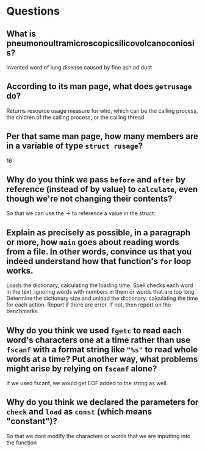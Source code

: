 # Questions

## What is pneumonoultramicroscopicsilicovolcanoconiosis?

Invented word of lung disease caused by fine ash ad dust

## According to its man page, what does `getrusage` do?

Returns resource usage measure for who, which can be the calling process, the chidren of the calling process, or the calling thread

## Per that same man page, how many members are in a variable of type `struct rusage`?

16

## Why do you think we pass `before` and `after` by reference (instead of by value) to `calculate`, even though we're not changing their contents?

So that we can use the -> to reference a value in the struct.

## Explain as precisely as possible, in a paragraph or more, how `main` goes about reading words from a file. In other words, convince us that you indeed understand how that function's `for` loop works.
Loads the dictionary, calculating the loading time. Spell checks each word in the text, ignoring words with numbers in them or words that are too long.
Determine the dictionary size and unload the dictionary. calculating the time for each action. Report if there are error. If not, then report on the benchmarks.

## Why do you think we used `fgetc` to read each word's characters one at a time rather than use `fscanf` with a format string like `"%s"` to read whole words at a time? Put another way, what problems might arise by relying on `fscanf` alone?

If we used fscanf, we would get EOF added to the string as well.

## Why do you think we declared the parameters for `check` and `load` as `const` (which means "constant")?

So that we dont modify the characters or words that we are inputting into the function
